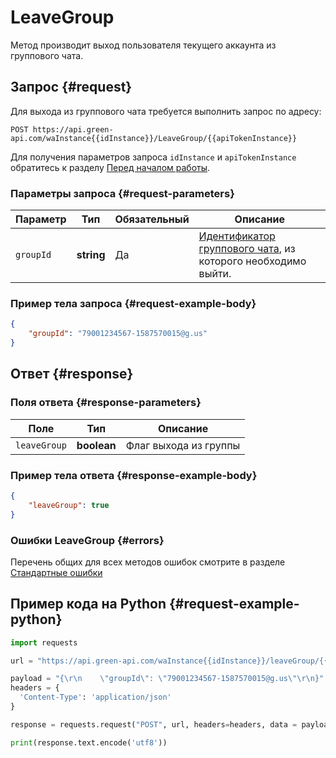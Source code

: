 # LeaveGroup

Метод производит выход пользователя текущего аккаунта из группового чата.

## Запрос {#request}

Для выхода из группового чата требуется выполнить запрос по адресу:
```
POST https://api.green-api.com/waInstance{{idInstance}}/LeaveGroup/{{apiTokenInstance}}
```

Для получения параметров запроса `idInstance` и `apiTokenInstance` обратитесь к разделу [Перед началом работы](../../before-start#parameters).

### Параметры запроса {#request-parameters}

Параметр | Тип | Обязательный | Описание
----- | ----- | ----- | -----
`groupId` | **string** | Да | [Идентификатор группового чата](/api/chat-id#gus), из которого необходимо выйти.

### Пример тела запроса {#request-example-body}

```json
{
    "groupId": "79001234567-1587570015@g.us"
}
```

## Ответ {#response}

### Поля ответа {#response-parameters}

Поле | Тип |  Описание
----- | ----- | ----- 
`leaveGroup` | **boolean** | Флаг выхода из группы

### Пример тела ответа {#response-example-body}

```json
{
    "leaveGroup": true
}
```

### Ошибки LeaveGroup {#errors}

Перечень общих для всех методов ошибок смотрите в разделе [Стандартные ошибки](/api/common-errors)

## Пример кода на Python  {#request-example-python}

```python
import requests

url = "https://api.green-api.com/waInstance{{idInstance}}/leaveGroup/{{apiTokenInstance}}"

payload = "{\r\n    \"groupId\": \"79001234567-1587570015@g.us\"\r\n}"
headers = {
  'Content-Type': 'application/json'
}

response = requests.request("POST", url, headers=headers, data = payload)

print(response.text.encode('utf8'))
```
